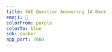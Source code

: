 ```yaml
---
title: SAE Question Answering IA Back
emoji: 🐳
colorFrom: purple
colorTo: blue
sdk: docker
app_port: 7860
---
```

